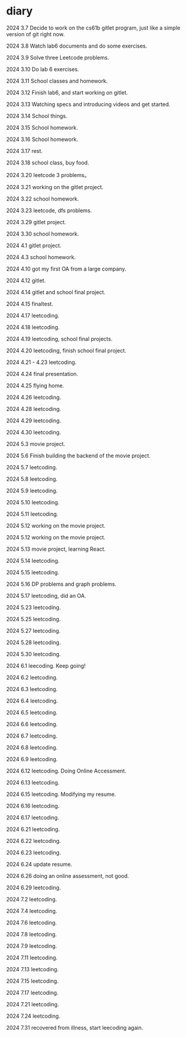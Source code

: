 # diary

2024 3.7 Decide to work on the cs61b gitlet program, just like a simple version of git right now.

2024 3.8 Watch lab6 documents and do some exercises.

2024 3.9 Solve three Leetcode problems.

2024 3.10 Do lab 6 exercises.

2024 3.11 School classes and homework.

2024 3.12 Finish lab6, and start working on gitlet.

2024 3.13 Watching specs and introducing videos and get started.

2024 3.14 School things.

2024 3.15 School homework.

2024 3.16 School homework.

2024 3.17 rest.

2024 3.18 school class, buy food.

2024 3.20 leetcode 3 problems。

2024 3.21 working on the gitlet project.

2024 3.22 school homework.

2024 3.23 leetcode, dfs problems.

2024 3.29 gitlet project.

2024 3.30 school homework.

2024 4.1 gitlet project.

2024 4.3 school homework.

2024 4.10 got my first OA from a large company.

2024 4.12 gitlet.

2024 4.14 gitlet and school final project.

2024 4.15 finaltest.

2024 4.17 leetcoding.

2024 4.18 leetcoding.

2024 4.19 leetcoding, school final projects.

2024 4.20 leetcoding, finish school final project.

2024 4.21 - 4.23 leetcoding.

2024 4.24 final presentation.

2024 4.25 flying home.

2024 4.26 leetcoding.

2024 4.28 leetcoding.

2024 4.29 leetcoding.

2024 4.30 leetcoding.

2024 5.3 movie project.

2024 5.6 Finish building the backend of the movie project.

2024 5.7 leetcoding.

2024 5.8 leetcoding.

2024 5.9 leetcoding.

2024 5.10 leetcoding.

2024 5.11 leetcoding.

2024 5.12 working on the movie project.

2024 5.12 working on the movie project.

2024 5.13 movie project, learning React.

2024 5.14 leetcoding.

2024 5.15 leetcoding.

2024 5.16 DP problems and graph problems.

2024 5.17 leetcoding, did an OA.

2024 5.23 leetcoding.

2024 5.25 leetcoding.

2024 5.27 leetcoding.

2024 5.28 leetcoding.

2024 5.30 leetcoding.

2024 6.1 leecoding. Keep going!

2024 6.2 leetcoding.

2024 6.3 leetcoding.

2024 6.4 leetcoding.

2024 6.5 leetcoding.

2024 6.6 leetcoding.

2024 6.7 leetcoding.

2024 6.8 leetcoding.

2024 6.9 leetcoding.

2024 6.12 leetcoding. Doing Online Accessment.

2024 6.13 leetcoding.

2024 6.15 leetcoding. Modifying my resume.

2024 6.16 leetcoding.

2024 6.17 leetcoding.

2024 6.21 leetcoding.

2024 6.22 leetcoding.

2024 6.23 leetcoding.

2024 6.24 update resume.

2024 6.26 doing an online assessment, not good.

2024 6.29 leetcoding.

2024 7.2 leetcoding.

2024 7.4 leetcoding.

2024 7.6 leetcoding.

2024 7.8 leetcoding.

2024 7.9 leetcoding.

2024 7.11 leetcoding.

2024 7.13 leetcoding.

2024 7.15 leetcoding.

2024 7.17 leetcoding.

2024 7.21 leetcoding.

2024 7.24 leetcoding.

2024 7.31 recovered from illness, start leecoding again.
